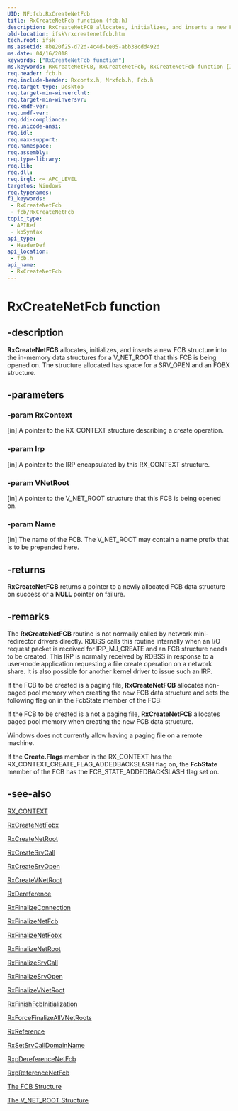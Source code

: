 ```yaml
---
UID: NF:fcb.RxCreateNetFcb
title: RxCreateNetFcb function (fcb.h)
description: RxCreateNetFCB allocates, initializes, and inserts a new FCB structure into the in-memory data structures for a V_NET_ROOT that this FCB is being opened on. The structure allocated has space for a SRV_OPEN and an FOBX structure.
old-location: ifsk\rxcreatenetfcb.htm
tech.root: ifsk
ms.assetid: 8be20f25-d72d-4c4d-be05-abb38cdd492d
ms.date: 04/16/2018
keywords: ["RxCreateNetFcb function"]
ms.keywords: RxCreateNetFCB, RxCreateNetFcb, RxCreateNetFcb function [Installable File System Drivers], fcb/RxCreateNetFcb, ifsk.rxcreatenetfcb, rxref_d5f0cde4-daba-475d-9a63-b56047cc24e2.xml
req.header: fcb.h
req.include-header: Rxcontx.h, Mrxfcb.h, Fcb.h
req.target-type: Desktop
req.target-min-winverclnt: 
req.target-min-winversvr: 
req.kmdf-ver: 
req.umdf-ver: 
req.ddi-compliance: 
req.unicode-ansi: 
req.idl: 
req.max-support: 
req.namespace: 
req.assembly: 
req.type-library: 
req.lib: 
req.dll: 
req.irql: <= APC_LEVEL
targetos: Windows
req.typenames: 
f1_keywords:
 - RxCreateNetFcb
 - fcb/RxCreateNetFcb
topic_type:
 - APIRef
 - kbSyntax
api_type:
 - HeaderDef
api_location:
 - fcb.h
api_name:
 - RxCreateNetFcb
---
```


# RxCreateNetFcb function


## -description

<b>RxCreateNetFCB</b> allocates, initializes, and inserts a new FCB structure into the in-memory data structures for a V_NET_ROOT that this FCB is being opened on. The structure allocated has space for a SRV_OPEN and an FOBX structure.

## -parameters

### -param RxContext 

[in]
A pointer to the RX_CONTEXT structure describing a create operation.

### -param Irp 

[in]
A pointer to the IRP encapsulated by this RX_CONTEXT structure.

### -param VNetRoot 

[in]
A pointer to the V_NET_ROOT structure that this FCB is being opened on.

### -param Name 

[in]
The name of the FCB. The V_NET_ROOT may contain a name prefix that is to be prepended here.

## -returns

<b>RxCreateNetFCB</b> returns a pointer to a newly allocated FCB data structure on success or a <b>NULL</b> pointer on failure.

## -remarks

The <b>RxCreateNetFCB</b> routine is not normally called by network mini-redirector drivers directly. RDBSS calls this routine internally when an I/O request packet is received for IRP_MJ_CREATE and an FCB structure needs to be created. This IRP is normally received by RDBSS in response to a user-mode application requesting a file create operation on a network share. It is also possible for another kernel driver to issue such an IRP. 

If the FCB to be created is a paging file, <b>RxCreateNetFCB</b> allocates non-paged pool memory when creating the new FCB data structure and sets the following flag on in the FcbState member of the FCB:



If the FCB to be created is a not a paging file, <b>RxCreateNetFCB</b> allocates paged pool memory when creating the new FCB data structure. 

Windows does not currently allow having a paging file on a remote machine.

If the <b>Create.Flags</b> member in the RX_CONTEXT has the RX_CONTEXT_CREATE_FLAG_ADDEDBACKSLASH flag on, the <b>FcbState</b> member of the FCB has the FCB_STATE_ADDEDBACKSLASH flag set on.

## -see-also

<a href="/windows-hardware/drivers/ddi/rxcontx/ns-rxcontx-_rx_context">RX_CONTEXT</a>



<a href="/windows-hardware/drivers/ddi/fcb/nf-fcb-rxcreatenetfobx">RxCreateNetFobx</a>



<a href="/windows-hardware/drivers/ddi/fcb/nf-fcb-rxcreatenetroot">RxCreateNetRoot</a>



<a href="/windows-hardware/drivers/ddi/fcb/nf-fcb-rxcreatesrvcall">RxCreateSrvCall</a>



<a href="/windows-hardware/drivers/ddi/fcb/nf-fcb-rxcreatesrvopen">RxCreateSrvOpen</a>



<a href="/windows-hardware/drivers/ddi/fcb/nf-fcb-rxcreatevnetroot">RxCreateVNetRoot</a>



<a href="/windows-hardware/drivers/ddi/rxprocs/nf-rxprocs-rxdereference">RxDereference</a>



<a href="/windows-hardware/drivers/ddi/rxprocs/nf-rxprocs-rxfinalizeconnection">RxFinalizeConnection</a>



<a href="/windows-hardware/drivers/ddi/rxprocs/nf-rxprocs-rxfinalizenetfcb">RxFinalizeNetFcb</a>



<a href="/windows-hardware/drivers/ddi/fcb/nf-fcb-rxfinalizenetfobx">RxFinalizeNetFobx</a>



<a href="/windows-hardware/drivers/ddi/fcb/nf-fcb-rxfinalizenetroot">RxFinalizeNetRoot</a>



<a href="/windows-hardware/drivers/ddi/fcb/nf-fcb-rxfinalizesrvcall">RxFinalizeSrvCall</a>



<a href="/windows-hardware/drivers/ddi/fcb/nf-fcb-rxfinalizesrvopen">RxFinalizeSrvOpen</a>



<a href="/windows-hardware/drivers/ddi/fcb/nf-fcb-rxfinalizevnetroot">RxFinalizeVNetRoot</a>



<a href="/windows-hardware/drivers/ddi/fcb/nf-fcb-rxfinishfcbinitialization">RxFinishFcbInitialization</a>



<a href="/windows-hardware/drivers/ddi/rxprocs/nf-rxprocs-rxforcefinalizeallvnetroots">RxForceFinalizeAllVNetRoots</a>



<a href="/windows-hardware/drivers/ddi/rxprocs/nf-rxprocs-rxreference">RxReference</a>



<a href="/windows-hardware/drivers/ddi/rxprocs/nf-rxprocs-rxsetsrvcalldomainname">RxSetSrvCallDomainName</a>



<a href="/windows-hardware/drivers/ddi/fcb/nf-fcb-rxpdereferencenetfcb">RxpDereferenceNetFcb</a>



<a href="/windows-hardware/drivers/ddi/fcb/nf-fcb-rxpreferencenetfcb">RxpReferenceNetFcb</a>



<a href="/windows-hardware/drivers/ifs/the-fcb-structure">The FCB Structure</a>



<a href="/windows-hardware/drivers/ifs/the-v-net-root-structure">The V_NET_ROOT Structure</a>